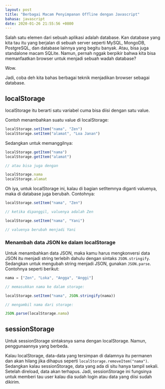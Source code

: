 ```yaml
---
layout: post
title: "Berbagai Macam Penyimpanan Offline dengan Javascript"
bahasa: javascript
date: 2020-01-26 21:55:56 +0800
---
```


Salah satu elemen dari sebuah aplikasi adalah database. Kan database yang kita tau itu yang berjalan di sebuah server seperti MySQL, MongoDB, PostgreSQL, dan database lainnya yang begitu banyak. Atau, bisa juga standalone macam SQLite. Namun, pernah nggak berpikir bahwa kita bisa memanfaatkan browser untuk menjadi sebuah wadah database?

Wow.

Jadi, coba deh kita bahas berbagai teknik menjadikan browser sebagai database.

## localStorage

localStorage itu berarti satu variabel cuma bisa diisi dengan satu value. 

Contoh menambahkan suatu value di localStorage:

```javascript
localStorage.setItem("nama", "Zen")
localStorage.setItem("alamat", "Loa Janan")
```

Sedangkan untuk memanggilnya:

```javascript
localStorage.getItem("nama")
localStorage.getItem("alamat")

// atau bisa juga dengan

localStorage.nama
localStorage.alamat
```

Oh iya, untuk localStorage ini, kalau di bagian setItemnya diganti valuenya, maka di database juga berubah. Contohnya:

```javascript
localStorage.setItem("nama", "Zen")

// ketika dipanggil, valuenya adalah Zen

localStorage.setItem("nama", "Yani")

// valuenya berubah menjadi Yani
```

### Menambah data JSON ke dalam localStorage

Untuk menambahkan data JSON, maka kamu harus mengkonversi data JSON itu menjadi string terlebih dahulu dengan sintaks `JSON.stringify`. Sedangkan untuk mengubah string menjadi JSON, gunakan `JSON.parse`. Contohnya seperti berikut:

```javascript
nama = ["Zen", "Loka", "Angga", "Anggi"]

// memasukkan nama ke dalam storage:

localStorage.setItem("nama", JSON.stringify(nama))

// mengambil nama dari storage:

JSON.parse(localStorage.nama)
```

## sessionStorage

Untuk sessionStorage sintaksnya sama dengan localStorage. Namun, penggunaannya yang berbeda.

Kalau localStorage, data-data yang tersimpan di dalamnya itu permanen dan akan hilang jika dihapus seperti `localStorage.removeItem("nama")`. Sedangkan kalau sessionStorage, data yang ada di situ hanya tampil sekali. Setelah direload, data akan terhapus. Jadi, sessionStorage ini fungsinya untuk memberi tau user kalau dia sudah login atau data yang diisi sudah dikirim.